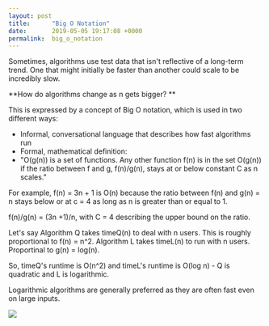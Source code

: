 ```yaml
---
layout: post
title:      "Big O Notation"
date:       2019-05-05 19:17:08 +0000
permalink:  big_o_notation
---
```



Sometimes, algorithms use test data that isn't reflective of a long-term trend. One that might initially be faster than another could scale to be incredibly slow.

**How do algorithms change as n gets bigger?
**

This is expressed by a concept of Big O notation, which is used in two different ways:

- Informal, conversational language that describes how fast algorithms run
- Formal, mathematical definition:
- "O(g(n)) is a set of functions. Any other function f(n) is in the set O(g(n)) if the ratio between f and g, f(n)/g(n), stays at or below constant C as n scales."

For example, f(n) = 3n + 1 is O(n) because the ratio between f(n) and g(n) = n stays below or at c = 4 as long as n is greater than or equal to 1. 

f(n)/g(n) = (3n +1)/n, with C = 4 describing the upper bound on the ratio.

Let's say Algorithm Q takes timeQ(n) to deal with n users. This is roughly proportional to f(n) = n^2.
Algorithm L takes timeL(n) to run with n users. Proportinal to g(n) = log(n). 

So, timeQ's runtime is O(n^2) and timeL's runtime is O(log n) - Q is quadratic and L is logarithmic.

Logarithmic algorithms are generally preferred as they are often fast even on large inputs.

![](https://cdn-images-1.medium.com/max/1600/1*KfZYFUT2OKfjekJlCeYvuQ.jpeg)
